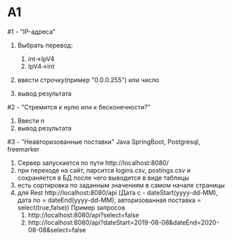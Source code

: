 # A1

#1 - "IP-адреса"
1. Выбрать перевод:
    1) int->IpV4
    2) IpV4->int 
   
2. ввести строчку(пример "0.0.0.255") или число
3. вывод результата

#2 - "Стремится к нулю или к бесконечности?"
1. Ввести n
2. вывод результата

#3 - "Неавторизованные поставки"
Java SpringBoot, Postgresql, freemarker
1. Сервер запускается по пути http://localhost:8080/
2. при переходе на сайт, парсится logins.csv, postings.csv и сохраняется в БД после чего выводится в виде таблицы
3. есть сортировка по заданным значениям в самом начале страницы
4. для Rest http://localhost:8080/api (Дата с - dateStart(yyyy-dd-MM), дата по = dateEnd(yyyy-dd-MM), авторизованная поставка = select(true,false))
    Пример запросов
    1) http://localhost:8080/api?select=false
    2) http://localhost:8080/api?dateStart=2019-08-08&dateEnd=2020-08-08&select=false
